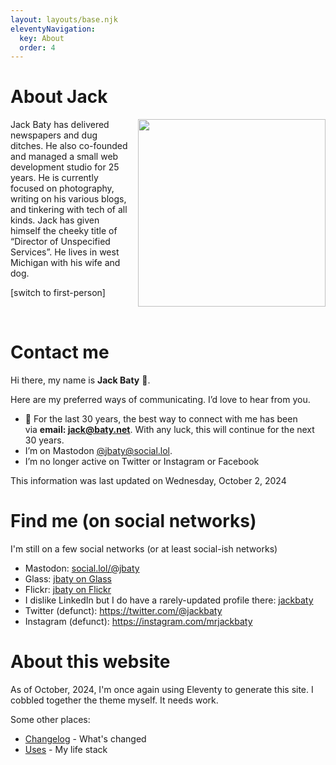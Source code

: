 ```yaml
---
layout: layouts/base.njk
eleventyNavigation:
  key: About
  order: 4
---
```


# About Jack

<img style="float:right;padding-left:10px;" width="300" src="/img/self-portrait-with-m3-768x960.jpg">

Jack Baty has delivered newspapers and dug ditches. He also co-founded and managed a small web development studio for 25 years. He is currently focused on photography, writing on his various blogs, and tinkering with tech of all kinds. Jack has given himself the cheeky title of “Director of Unspecified Services”. He lives in west Michigan with his wife and dog.

[switch to first-person]

<br clear="all">

# Contact me

Hi there, my name is **Jack Baty** 👋.

Here are my preferred ways of communicating. I’d love to hear from you.

*   💌 For the last 30 years, the best way to connect with me has been via **email: [jack@baty.net](mailto:jack@baty.net)**. With any luck, this will continue for the next 30 years.
*   I’m on Mastodon [@jbaty@social.lol](https://social.lol/@jbaty).
*   I’m no longer active on Twitter or Instagram or Facebook

This information was last updated on Wednesday, October 2, 2024

# Find me (on social networks)

I'm still on a few social networks (or at least social-ish networks)

* Mastodon: [social.lol/@jbaty](https://social.lol/@jbaty)
* Glass: [jbaty on Glass](https://glass.photo/jbaty)
* Flickr: [jbaty on Flickr](https://flickr.com/photos/jbaty)
* I dislike LinkedIn but I do have a rarely-updated profile there: [jackbaty](https://www.linkedin.com/in/jackbaty/)
* Twitter (defunct): https://twitter.com/@jackbaty
* Instagram (defunct): https://instagram.com/mrjackbaty

# About this website

As of October, 2024, I'm once again using Eleventy to generate this site. I cobbled together the theme myself. It needs work.

Some other places:

- [Changelog](/changelog) - What's changed
- [Uses](/uses) - My life stack
